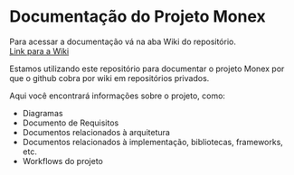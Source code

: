 # Documentação do Projeto Monex  

Para acessar a documentação vá na aba Wiki do repositório.  
[Link para a Wiki](TODO)  

Estamos utilizando este repositório para documentar o projeto Monex por que o github cobra por wiki em repositórios privados.  

Aqui você encontrará informações sobre o projeto, como:

- Diagramas  
- Documento de Requisitos  
- Documentos relacionados à arquitetura  
- Documentos relacionados à implementação, bibliotecas, frameworks, etc.  
- Workflows do projeto  

